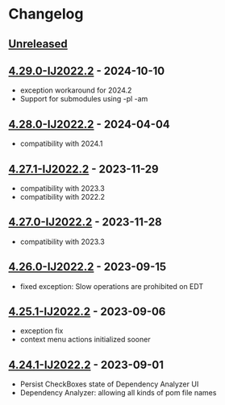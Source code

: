 # Changelog

## [Unreleased]

## [4.29.0-IJ2022.2] - 2024-10-10

- exception workaround for 2024.2
- Support for submodules using -pl -am

## [4.28.0-IJ2022.2] - 2024-04-04
- compatibility with 2024.1

## [4.27.1-IJ2022.2] - 2023-11-29
- compatibility with 2023.3
- compatibility with 2022.2

## [4.27.0-IJ2022.2] - 2023-11-28
- compatibility with 2023.3

## [4.26.0-IJ2022.2] - 2023-09-15
- fixed exception: Slow operations are prohibited on EDT

## [4.25.1-IJ2022.2] - 2023-09-06
- exception fix
- context menu actions initialized sooner

## [4.24.1-IJ2022.2] - 2023-09-01
- Persist CheckBoxes state of Dependency Analyzer UI
- Dependency Analyzer: allowing all kinds of pom file names

[Unreleased]: https://github.com/krasa/MavenHelper/compare/v4.29.0-IJ2022.2...HEAD

[4.29.0-IJ2022.2]: https://github.com/krasa/MavenHelper/compare/v4.28.0-IJ2022.2...v4.29.0-IJ2022.2
[4.28.0-IJ2022.2]: https://github.com/krasa/MavenHelper/compare/v4.27.1-IJ2022.2...v4.28.0-IJ2022.2
[4.27.1-IJ2022.2]: https://github.com/krasa/MavenHelper/compare/v4.27.0-IJ2022.2...v4.27.1-IJ2022.2
[4.27.0-IJ2022.2]: https://github.com/krasa/MavenHelper/compare/v4.26.0-IJ2022.2...v4.27.0-IJ2022.2
[4.26.0-IJ2022.2]: https://github.com/krasa/MavenHelper/compare/v4.25.1-IJ2022.2...v4.26.0-IJ2022.2
[4.25.1-IJ2022.2]: https://github.com/krasa/MavenHelper/compare/v4.24.1-IJ2022.2...v4.25.1-IJ2022.2
[4.24.1-IJ2022.2]: https://github.com/krasa/MavenHelper/commits/v4.24.1-IJ2022.2
